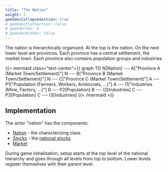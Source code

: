 ```yaml
---
title: "The Nation"
weight: 2
geekdocCollapseSection: true
# geekdocFlatSection: false
# geekdocToc: 6
# geekdocHidden: false
---
```


The nation is hierarchically organised. At the top is the nation. On the next lower level are provinces. Each province has a central settlement, the market town. Each province also contains population groups and industries.

{{< mermaid class="text-center">}}
graph TD
    N[Nation] --- A["Province A (Market Town/Settlement)"]
    N --- B["Province B (Market Town/Settlement)"]
    N --- C["Province C (Market Town/Settlement)"]
    A --- P1["Population (Farmers, Workers, Aristocrats, ...)"]
    A --- I1["Industries (Mine, Factory, ...)"]
    B --- P2[Population]
    B --- I2[Industries]
    C --- P3[Population]
    C --- I3[Industries]
{{< /mermaid >}}

## Implementation

The actor "nation" has the components:

* [Nation](classes/characterizing-classes/Nation/) - the characterizing class
* [Stocks](classes/general-classes/Stocks/) - the [national stocks](docs/the-nation/national-stocks/)
* [Market](classes/general-classes/Market/)

During game initialisation, setup starts at the top level of the national hierarchy and goes through all levels from top to bottom. Lower levels register themselves with their parent level.
